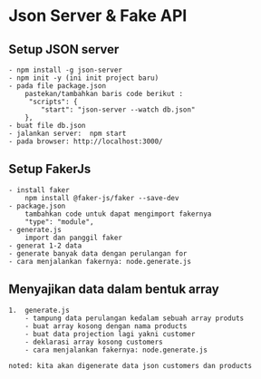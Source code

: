 # Json Server & Fake API

## Setup JSON server

    - npm install -g json-server
    - npm init -y (ini init project baru)
    - pada file package.json
        pastekan/tambahkan baris code berikut :
         "scripts": {
            "start": "json-server --watch db.json"
        },
    - buat file db.json
    - jalankan server:  npm start
    - pada browser: http://localhost:3000/

## Setup FakerJs

    - install faker
        npm install @faker-js/faker --save-dev
    - package.json
        tambahkan code untuk dapat mengimport fakernya
        "type": "module",
    - generate.js
        import dan panggil faker
    - generat 1-2 data
    - generate banyak data dengan perulangan for
    - cara menjalankan fakernya: node.generate.js

## Menyajikan data dalam bentuk array

    1.  generate.js
        - tampung data perulangan kedalam sebuah array produts
        - buat array kosong dengan nama products
        - buat data projection lagi yakni customer
        - deklarasi array kosong customers
        - cara menjalankan fakernya: node.generate.js

    noted: kita akan digenerate data json customers dan products
